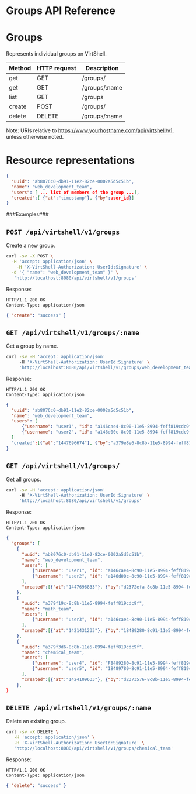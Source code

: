 Groups API Reference
====================

Groups
====
Represents individual groups on VirtShell.

| Method | HTTP request | Description |
| --- | --- | ---- |
| get | GET | /groups/ | Gets all groups. |
| get | GET | /groups/:name | Gets one group by ID. |
| list | GET | /groups | Retrieves the list of groups. |
| create | POST | /groups/ | Inserts a new group configuration. | 
| delete | DELETE | /groups/:name | Deletes an existing group. |

Note:
URIs relative to https://www.yourhostname.com/api/virtshell/v1, unless otherwise noted.

Resource representations
========================
```json
{
  "uuid": "ab8076c0-db91-11e2-82ce-0002a5d5c51b",
  "name": "web_development_team",
  "users": [ ... list of members of the group ...],
  "created":[ {"at":"timestamp"}, {"by":user_id}]
}
```

###Examples###

`POST /api/virtshell/v1/groups`
--------------------------------------------

Create a new group.

```sh
curl -sv -X POST \
  -H 'accept: application/json' \
    -H 'X-VirtShell-Authorization: UserId:Signature' \
  -d '{ "name": "web_development_team" }' \
   'http://localhost:8080/api/virtshell/v1/groups'
```

Response:
```
HTTP/1.1 200 OK
Content-Type: application/json
```
```json
{ "create": "success" }
```

`GET /api/virtshell/v1/groups/:name`
----------------------------------------------

Get a group by name.

```sh
curl -sv -H 'accept: application/json' 
     -H 'X-VirtShell-Authorization: UserId:Signature' \ 
     'http://localhost:8080/api/virtshell/v1/groups/web_development_team'
```

Response:
```
HTTP/1.1 200 OK
Content-Type: application/json
```
```json
{
  "uuid": "ab8076c0-db91-11e2-82ce-0002a5d5c51b",
  "name": "web_development_team",
  "users": [ 
      {"username": "user1", "id": "a146cae4-8c90-11e5-8994-feff819cdc9f"},
      {"username": "user2", "id": "a146d00c-8c90-11e5-8994-feff819cdc9f"}
  ]
  "created":[{"at":"1447696674"}, {"by":"a379e8e6-8c8b-11e5-8994-feff819cdc9f"}]
}
```

`GET /api/virtshell/v1/groups/`
----------------------------------------------

Get all groups.

```sh
curl -sv -H 'accept: application/json' 
     -H 'X-VirtShell-Authorization: UserId:Signature' \ 
     'http://localhost:8080/api/virtshell/v1/groups'
```

Response:
```
HTTP/1.1 200 OK
Content-Type: application/json
```
```json
{
  "groups": [
    {
      "uuid": "ab8076c0-db91-11e2-82ce-0002a5d5c51b",
      "name": "web_development_team",
      "users": [ 
          {"username": "user1", "id": "a146cae4-8c90-11e5-8994-feff819cdc9f"},
          {"username": "user2", "id": "a146d00c-8c90-11e5-8994-feff819cdc9f"}
      ],     
      "created":[{"at":"1447696833"}, {"by":"d2372efa-8c8b-11e5-8994-feff819cdc9f"}]
    },
    {
      "uuid": "a379f19c-8c8b-11e5-8994-feff819cdc9f",
      "name": "math_team",
      "users": [ 
          {"username": "user3", "id": "a146cae4-8c90-11e5-8994-feff819cdc9f"}
      ],     
      "created":[{"at":"1421431233"}, {"by":"18489280-8c91-11e5-8994-feff819cdc9f"}]
    },
    {
      "uuid": "a379f3d6-8c8b-11e5-8994-feff819cdc9f",
      "name": "chemical_team",
      "users": [ 
          {"username": "user4", "id": "F8489280-8c91-11e5-8994-feff819cdc9f"},
          {"username": "user5", "id": "18489780-8c91-11e5-8994-feff819cdc9f"}
      ],       
      "created":[{"at":"1424109633"}, {"by":"d2373576-8c8b-11e5-8994-feff819cdc9f"}]
    },        
}   
```

`DELETE /api/virtshell/v1/groups/:name`
----------------------------------------------
Delete an existing group.

```sh
curl -sv -X DELETE \
   -H 'accept: application/json' \
   -H 'X-VirtShell-Authorization: UserId:Signature' \
   'http://localhost:8080/api/virtshell/v1/groups/chemical_team'
```

Response:
```
HTTP/1.1 200 OK
Content-Type: application/json
```
```json
{ "delete": "success" }
```
